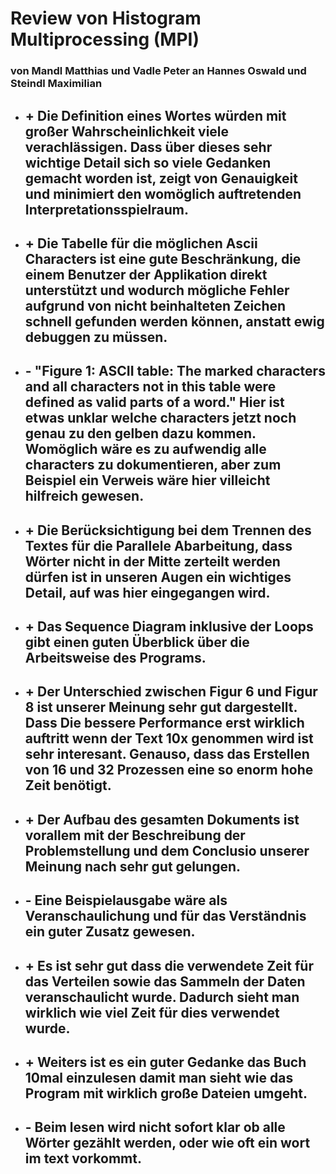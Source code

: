 # Review von Histogram Multiprocessing (MPI)
### von Mandl Matthias und Vadle Peter an Hannes Oswald und Steindl Maximilian

* ## + Die Definition eines Wortes würden mit großer Wahrscheinlichkeit viele verachlässigen. Dass über dieses sehr wichtige Detail sich so viele Gedanken gemacht worden ist, zeigt von Genauigkeit und minimiert den womöglich auftretenden Interpretationsspielraum.


* ## + Die Tabelle für die möglichen Ascii Characters ist eine gute Beschränkung, die einem Benutzer der Applikation direkt unterstützt und wodurch mögliche Fehler aufgrund von nicht beinhalteten Zeichen schnell gefunden werden können, anstatt ewig debuggen zu müssen.


* ## - "Figure 1: ASCII table: The marked characters and all characters not in this table were defined as valid parts of a word."  Hier ist etwas unklar welche characters jetzt noch genau zu den gelben dazu kommen. Womöglich wäre es zu aufwendig alle characters zu dokumentieren, aber zum Beispiel ein Verweis wäre hier villeicht hilfreich gewesen.


* ## + Die Berücksichtigung bei dem Trennen des Textes für die Parallele Abarbeitung, dass Wörter nicht in der Mitte zerteilt werden dürfen ist in unseren Augen ein wichtiges Detail, auf was hier eingegangen wird.


* ## + Das Sequence Diagram inklusive der Loops gibt einen guten Überblick über die Arbeitsweise des Programs. 


* ## + Der Unterschied zwischen Figur 6 und Figur 8 ist unserer Meinung sehr gut dargestellt. Dass Die bessere Performance erst wirklich auftritt wenn der Text 10x genommen wird ist sehr interesant. Genauso, dass das Erstellen von 16 und 32 Prozessen eine so enorm hohe Zeit benötigt.


* ## + Der Aufbau des gesamten Dokuments ist vorallem mit der Beschreibung der Problemstellung und dem Conclusio unserer Meinung nach sehr gut gelungen. 


* ## - Eine Beispielausgabe wäre als Veranschaulichung und für das Verständnis ein guter Zusatz gewesen.


* ## + Es ist sehr gut dass die verwendete Zeit für das Verteilen sowie das Sammeln der Daten veranschaulicht wurde. Dadurch sieht man wirklich wie viel Zeit für dies verwendet wurde.


* ## + Weiters ist es ein guter Gedanke das Buch 10mal einzulesen damit man sieht wie das Program mit wirklich große Dateien umgeht.


* ## - Beim lesen wird nicht sofort klar ob alle Wörter gezählt werden, oder wie oft ein wort im text vorkommt.
